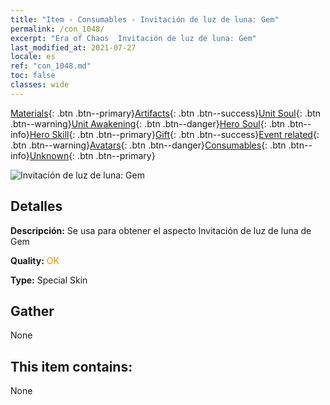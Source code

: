 ```yaml
---
title: "Item - Consumables - Invitación de luz de luna: Gem"
permalink: /con_1048/
excerpt: "Era of Chaos  Invitación de luz de luna: Gem"
last_modified_at: 2021-07-27
locale: es
ref: "con_1048.md"
toc: false
classes: wide
---
```

 [Materials](/ItemsES/){: .btn .btn--primary}[Artifacts](/ItemsES/Artifacts/){: .btn .btn--success}[Unit Soul](/ItemsES/UnitSoul/){: .btn .btn--warning}[Unit Awakening](/ItemsES/UnitAwakening/){: .btn .btn--danger}[Hero Soul](/ItemsES/HeroSoul/){: .btn .btn--info}[Hero Skill](/ItemsES/HeroSkill/){: .btn .btn--primary}[Gift](/ItemsES/Gift/){: .btn .btn--success}[Event related](/ItemsES/Events/){: .btn .btn--warning}[Avatars](/ItemsES/Avatars/){: .btn .btn--danger}[Consumables](/ItemsES/Consumables/){: .btn .btn--info}[Unknown](/ItemsES/Unknown/){: .btn .btn--primary}

 ![Invitación de luz de luna: Gem](/images/h/h_Gem7.jpg)

## Detalles
 **Descripción:** Se usa para obtener el aspecto Invitación de luz de luna de Gem

 **Quality:** <span style="color: #FF8C00">OK</span>

 **Type:** Special Skin

## Gather

  None

## This item contains:

  None


